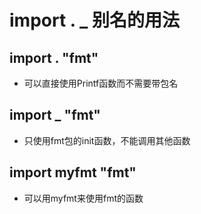 # import . _ 别名的用法
## import . "fmt"
* 可以直接使用Printf函数而不需要带包名
## import _ "fmt"
* 只使用fmt包的init函数，不能调用其他函数
## import myfmt "fmt"
* 可以用myfmt来使用fmt的函数
